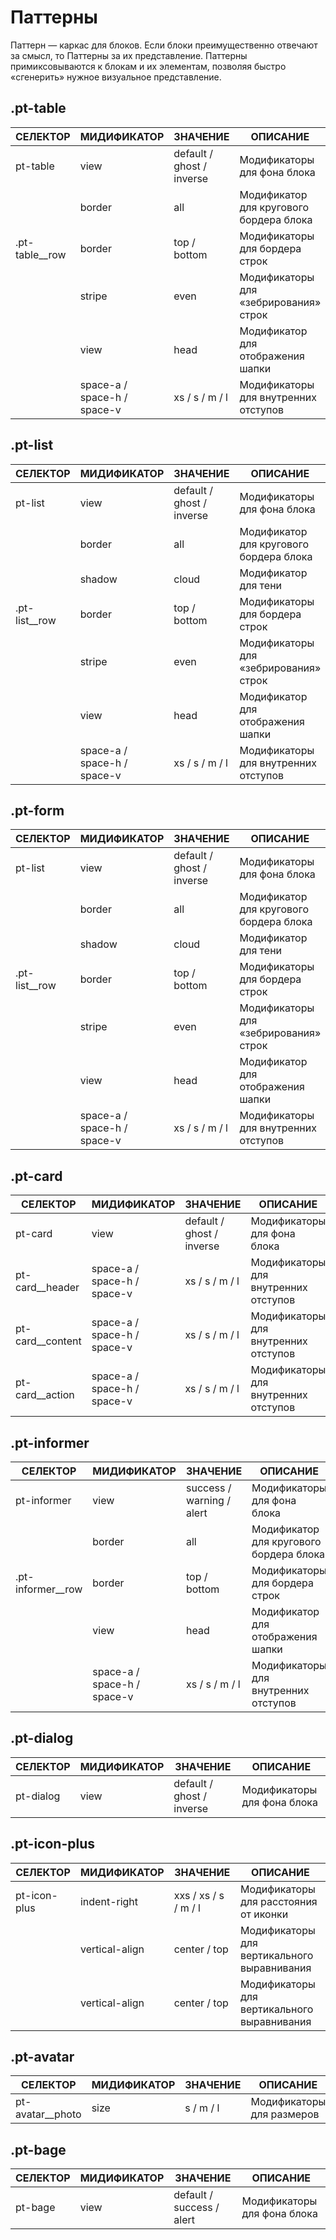 # Паттерны

Паттерн — каркас для блоков. Если блоки преимущественно отвечают за смысл, то  Паттерны за их представление. Паттерны примиксовываются к блокам и их элементам, позволяя быстро «сгенерить» нужное визуальное представление.

## .pt-table
|СЕЛЕКТОР|МИДИФИКАТОР|ЗНАЧЕНИЕ|ОПИСАНИЕ|
|---|---|---|---|
|pt-table|view|default / ghost / inverse|Модификаторы для фона блока|
|   |border|all|Модификатор для кругового бордера блока|
|.pt-table__row|border|top / bottom|Модификаторы для бордера строк|
|   |stripe|even|Модификаторы для «зебрирования» строк|
|   |view|head|Модификатор для отображения шапки|
|   |space-a / space-h / space-v|xs / s / m / l|Модификаторы для внутренних отступов|

## .pt-list
|СЕЛЕКТОР|МИДИФИКАТОР|ЗНАЧЕНИЕ|ОПИСАНИЕ|
|---|---|---|---|
|pt-list|view|default / ghost / inverse|Модификаторы для фона блока|
|   |border|all|Модификатор для кругового бордера блока|
|   |shadow|cloud|Модификатор для тени|
|.pt-list__row|border|top / bottom|Модификаторы для бордера строк|
|   |stripe|even|Модификаторы для «зебрирования» строк|
|   |view|head|Модификатор для отображения шапки|
|   |space-a / space-h / space-v|xs / s / m / l|Модификаторы для внутренних отступов|

## .pt-form
|СЕЛЕКТОР|МИДИФИКАТОР|ЗНАЧЕНИЕ|ОПИСАНИЕ|
|---|---|---|---|
|pt-list|view|default / ghost / inverse|Модификаторы для фона блока|
|   |border|all|Модификатор для кругового бордера блока|
|   |shadow|cloud|Модификатор для тени|
|.pt-list__row|border|top / bottom|Модификаторы для бордера строк|
|   |stripe|even|Модификаторы для «зебрирования» строк|
|   |view|head|Модификатор для отображения шапки|
|   |space-a / space-h / space-v|xs / s / m / l|Модификаторы для внутренних отступов|

## .pt-card
|СЕЛЕКТОР|МИДИФИКАТОР|ЗНАЧЕНИЕ|ОПИСАНИЕ|
|---|---|---|---|
|pt-card|view|default / ghost / inverse|Модификаторы для фона блока|
|pt-card__header|space-a / space-h / space-v|xs / s / m / l|Модификаторы для внутренних отступов|
|pt-card__content|space-a / space-h / space-v|xs / s / m / l|Модификаторы для внутренних отступов|
|pt-card__action|space-a / space-h / space-v|xs / s / m / l|Модификаторы для внутренних отступов|

## .pt-informer
|СЕЛЕКТОР|МИДИФИКАТОР|ЗНАЧЕНИЕ|ОПИСАНИЕ|
|---|---|---|---|
|pt-informer|view|success / warning / alert|Модификаторы для фона блока|
||border|all|Модификатор для кругового бордера блока|
|.pt-informer__row|border|top / bottom|Модификаторы для бордера строк|
| |view|head|Модификатор для отображения шапки|
| |space-a / space-h / space-v|xs / s / m / l|Модификаторы для внутренних отступов|

## .pt-dialog
|СЕЛЕКТОР|МИДИФИКАТОР|ЗНАЧЕНИЕ|ОПИСАНИЕ|
|---|---|---|---|
|pt-dialog|view|default / ghost / inverse|Модификаторы для фона блока|

## .pt-icon-plus
|СЕЛЕКТОР|МИДИФИКАТОР|ЗНАЧЕНИЕ|ОПИСАНИЕ|
|---|---|---|---|
|pt-icon-plus|indent-right|xxs / xs / s / m / l|Модификаторы для расстояния от иконки|
||vertical-align|center / top|Модификаторы для вертикального выравнивания|
||vertical-align|center / top|Модификаторы для вертикального выравнивания|

## .pt-avatar
|СЕЛЕКТОР|МИДИФИКАТОР|ЗНАЧЕНИЕ|ОПИСАНИЕ|
|---|---|---|---|
|pt-avatar__photo|size|s / m / l|Модификаторы для размеров|


## .pt-bage
|СЕЛЕКТОР|МИДИФИКАТОР|ЗНАЧЕНИЕ|ОПИСАНИЕ|
|---|---|---|---|
|pt-bage|view|default / success / alert|Модификаторы для фона блока|
